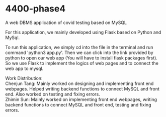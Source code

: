 # 4400-phase4
A web DBMS application of covid testing based on MySQL

For this application, we mainly developed using Flask based on Python and MySql.

To run this application, we simply cd into the file in the terminal and run command 'python3 app.py'. Then we can click into the link provided by python to open our web app (You will have to install flask packages first). So we use Flask to implement the logics of web pages and to connect the web app to mysql.

Work Distribution:  
  Chenjun Tang: Mainly worked on designing and implementing front end webpages. Helped writing backend functions to connect MySQL and front end. Also worked on testing and fixing errors.  
  Zhimin Sun: Mainly worked on implementing front end webpages, writing backend functions to connect MySQL and front end, testing and fixing errors.  
